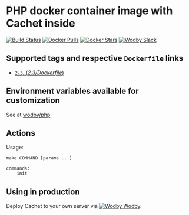 # PHP docker container image with Cachet inside

[![Build Status](https://travis-ci.org/wodby/cachet.svg?branch=master)](https://travis-ci.org/wodby/cachet)
[![Docker Pulls](https://img.shields.io/docker/pulls/wodby/cachet.svg)](https://hub.docker.com/r/wodby/cachet)
[![Docker Stars](https://img.shields.io/docker/stars/wodby/cachet.svg)](https://hub.docker.com/r/wodby/cachet)
[![Wodby Slack](http://slack.wodby.com/badge.svg)](http://slack.wodby.com)

## Supported tags and respective `Dockerfile` links

- [`2-3`, (*2.3/Dockerfile*)](https://github.com/wodby/cachet/tree/master/2.3/Dockerfile)

## Environment variables available for customization

See at [wodby/php](https://github.com/wodby/php)

## Actions

Usage:

```
make COMMAND [params ...]
 
commands:
    init
```

## Using in production

Deploy Cachet to your own server via [![Wodby](https://www.google.com/s2/favicons?domain=wodby.com) Wodby](https://wodby.com).
